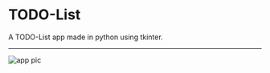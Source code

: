 # TODO-List
A TODO-List app made in python using tkinter.
______________________________

![app pic](https://github.com/Siddhesh-Agarwal/TODO-List/blob/main/app.JPG)
